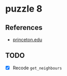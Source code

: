 # puzzle 8

## References

- [princeton.edu](https://www.cs.princeton.edu/courses/archive/spring18/cos226/assignments/8puzzle/index.html)

## TODO

- [x] Recode `get_neighbours`
